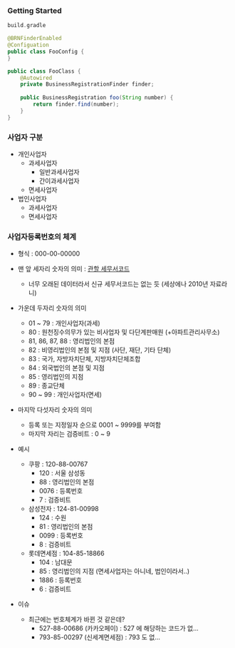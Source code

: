 ### Getting Started
```groovy
build.gradle
```

```java
@BRNFinderEnabled
@Configuation
public class FooConfig {
}
```

```java
public class FooClass {
    @Autowired
    private BusinessRegistrationFinder finder;
    
    public BusinessRegistration foo(String number) {
        return finder.find(number);
    }
}
```

### 사업자 구분

* 개인사업자
  * 과세사업자
    * 일반과세사업자
    * 간이과세사업자
  * 면세사업자
* 법인사업자
  * 과세사업자
  * 면세사업자
  
### 사업자등록번호의 체계

* 형식 : 000-00-00000

* 맨 앞 세자리 숫자의 의미 : [관할 세무서코드](https://www.nts.go.kr/info/info_04.asp?minfoKey=MINF8320080211205953&mbsinfoKey=MBS20080308131447188&type=V)
  * 너무 오래된 데이터라서 신규 세무서코드는 없는 듯 (세상에나 2010년 자료라니)

* 가운데 두자리 숫자의 의미
  * 01 ~ 79 : 개인사업자(과세)
  * 80 : 원천징수의무가 있는 비사업자 및 다단계판매원 (+아파트관리사무소)
  * 81, 86, 87, 88 : 영리법인의 본점
  * 82 : 비영리법인의 본점 및 지점 (사단, 재단, 기타 단체)
  * 83 : 국가, 자방자치단체, 지방자치단체조합
  * 84 : 외국법인의 본점 및 지점
  * 85 : 영리법인의 지점
  * 89 : 종교단체
  * 90 ~ 99 : 개인사업자(면세)

* 마지막 다섯자리 숫자의 의미
  * 등록 또는 지정일자 순으로 0001 ~ 9999를 부여함
  * 마지막 자리는 검증비트 : 0 ~ 9

* 예시
  * 쿠팡 : 120-88-00767
    * 120 : 서울 삼성동
    * 88 : 영리법인의 본점
    * 0076 : 등록번호
    * 7 : 검증비트
  * 삼성전자 : 124-81-00998
    * 124 : 수원
    * 81 : 영리법인의 본점
    * 0099 : 등록번호
    * 8 : 검증비트
  * 롯데면세점 : 104-85-18866
    * 104 : 남대문
    * 85 : 영리법인의 지점 (면세사업자는 아니네, 법인이라서..)
    * 1886 : 등록번호
    * 6 : 검증비트
    
* 이슈
  * 최근에는 번호체계가 바뀐 것 같은데?
    * 527-88-00686 (카카오페이) : 527 에 해당하는 코드가 없...
    * 793-85-00297 (신세계면세점) : 793 도 없...